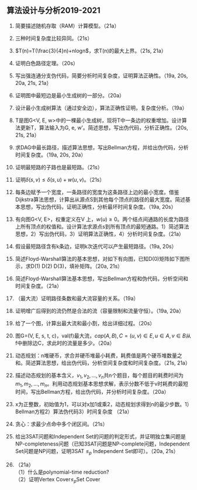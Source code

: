 ## 算法设计与分析2019-2021

1. 简要描述随机存取（RAM）计算模型。（21a）

2. 三种时间复杂度比较异同。（21s）

3. $T(n)=T(\frac{3}{4}n)+nlogn$，求T(n)的最大上界。（21s, 21a）

4. 证明白色路径定理。（20s）

5. 写出强连通分支伪代码，简要分析时间复杂度，证明算法正确性。（19a, 20s, 20a, 21s, 21a）

6. 证明图中最短边是最小生成树的一部分。（20a）

7. 设计最小生成树算法（通过安全边），算法正确性证明，复杂度分析。（19a）

8. T是图G<V, E, w>中的一棵最小生成树，现将T中一条边的权重增加。设计算法更新T，算法输入为G, e, w’。简述思想，写出伪代码，分析正确性。（20s, 21s, 21a）

9. 求DAG中最长路径，描述算法思想，写出Bellman方程，并给出伪代码，分析时间复杂度。（19a, 20s, 20a）

10. 证明最短路的子路也是最短路。（21s）

11. 证明$\delta(s,v)\leq\delta(s,u)+w(u,v)$。（21s）

12. 每条边赋予一个宽度，一条路径的宽度为这条路径上边的最小宽度。借鉴Dijkstra算法思想，计算出从源点S到其他每个顶点的路径的最大宽度。简述基本思想，写出伪代码，证明正确性，分析最坏时间复杂度。（19a, 20s）

13. 有向图G<V, E>，权重定义在V 上，$w(u)\geq0$。两个结点间通路的长度为路径上所有顶点的权值和。设计算法求源点s到所有顶点的最短通路。1）简述算法思想，2）写出伪代码，3）证明算法正确性，4）分析时间复杂度。（21a）

14. 假设最短路径含有k条边，证明k次迭代可以产生最短路径。（19a, 20s）

15. 简述Floyd-Warshall算法的基本思想，对如下有向图，已知D(0)矩阵如下图所示，求D(1) D(2) D(3)，填补矩阵。（20a, 21s）
 
16. 简述Floyd-Warshall算法基本思想，写出Bellman方程和伪代码，分析空间和时间复杂度。（21a）

17. （最大流）证明路径条数和最大流容量的关系。（19a）

18. 证明增广后得到的流仍然是合法的流（容量限制和流量守恒）。（19a, 20a）

19. 给了一个图，计算出最大流和最小割，给出详细过程。（20s）

20. 图G=(V, E, s, t, c)，val(f)最大流，$cap(A,B), C=(u,v)\in E, u\in A, v\in B$从f中删除边C，求此时的流量是多少。（20a）

21. 动态规划：n堆硬币，求合并硬币堆最小耗费，耗费值是两个硬币堆数量之和。简述算法思想，给出伪代码，分析空间复杂度和时间复杂度。（21s, 21a）

22. 描述动态规划的基本含义，$v_1, v_2, \ldots,v_n$共n个题目，每个题目的耗费时间为$m_1, m_2, \ldots,m_n$。利用动态规划基本思想求解，表示分数不低于v时耗费的最短时间，写出Bellman方程，给出伪代码，并分析时间复杂度。（20a）

23. x为正整数，初始值为1，可以对x加1或乘2，动态规划求得到n的最少步数。1）Bellman方程2）算法伪代码3）时间复杂度 （21a）

24. 贪心：求最少点命中多个闭区间。（21s）

25. 给出3SAT问题和Independent Set的问题的判定形式，并证明独立集问题是NP-completeness问题（已知3SAT问题是NP-complete问题，Independent Set问题是NP问题，证明3SAT $\le_p$ Independent Set即可）。（20a, 21s）

26. （21a）  
（1）什么是polynomial-time reduction?  
（2）证明Vertex Cover$\le_p$Set Cover
